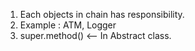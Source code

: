 1. Each objects in chain has responsibility.
2. Example : ATM, Logger
3. super.method() <-- In Abstract class. 